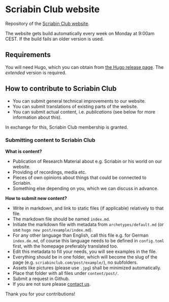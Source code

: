 # Scriabin Club website

Repository of the [Scriabin Club website](https://scriabinclub.com/).

The website gets build automatically every week on Monday at 9:00am CEST.
If the build fails an older version is used.

## Requirements

You will need Hugo, which you can obtain from [the Hugo release page](https://github.com/gohugoio/hugo/releases).
The *extended* version is required.

## How to contribute to Scriabin Club

- You can submit general technical improvements to our website.
- You can submit translations of existing parts of the website.
- You can submit actual content, i.e. *publications* (see below for more information about this).

In exchange for this, Scriabin Club membership is granted.

###  Submitting content to Scriabin Club

**What is content?**

- Publication of Research Material about e.g. Scriabin or his world on our website.
- Providing of recordings, media etc.
- Pieces of own opinions about things that could be connected to Scriabin.
- Something else depending on you, which we can discuss in advance.

**How to submit new content?**

- Write in markdown, and link to static files (if applicable) relatively to that file.
- The markdown file should be named `index.md`.
- Initiate the markdown file with metadata from `archetypes/default.md` (or use `hugo new post/example/index.md`).
- For any other language than English, call this file e.g. for German `index.de.md`, of course this language needs to be defined in `config.toml` first, with the homepage preferably translated too.
- Edit this metadata to fill your needs, you will see examples in the file.
- Everything should be in one folder, which will become the slug of the page (e.g. `scriabinclub.com/post/example/`), no subfolders.
- Assets like pictures (please use `.jpg`) shall be minimized automatically.
- Place that folder with all files under `content/post/`.
- Submit a request in Github.
- If you are not sure please [contact us](https://scriabinclub.com/contact/).

Thank you for your contributions!
